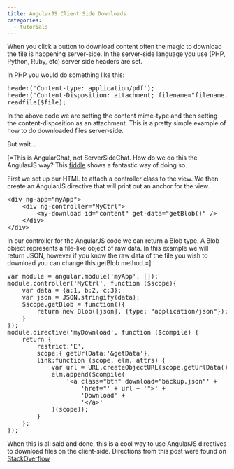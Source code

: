 ```yaml
---
title: AngularJS Client Side Downloads
categories:
  - tutorials
---
```

<p>When you click a button to download content often the magic to download the file is happening server-side. In the server-side language you use (PHP, Python, Ruby, etc) server side headers are set.
</p>
<p>
	In PHP you would do something like this:
</p>
<pre class="prettyprint lang-php">header('Content-type: application/pdf');
header('Content-Disposition: attachment; filename="filename.pdf"');
readfile($file);
</pre>
<p>
	In the above code we are setting the content mime-type and then setting the content-disposition as an attachment. This is a pretty simple example of how to do downloaded files server-side.</p>
<p>
	But wait...
</p>
<p>[=This is AngularChat, not ServerSideChat. How do we do this the AngularJS way? This 
	<a href="http://jsfiddle.net/gukQp/" target="_blank">fiddle</a> shows a fantastic way of doing so.
</p>
<p>
	First we set up our HTML to attach a controller class to the view. We then create an AngularJS directive that will print out an anchor for the view.
</p>
<pre class="prettyprint lang-html">&lt;div ng-app="myApp"&gt;
    &lt;div ng-controller="MyCtrl"&gt;
        &lt;my-download id="content" get-data="getBlob()" /&gt;
    &lt;/div&gt;
&lt;/div&gt;
</pre>
<p>
	In our controller for the AngularJS code we can return a Blob type. A Blob object represents a file-like object of raw data. In this example we will return JSON, however if you know the raw data of the file you wish to download you can change this getBlob method.=]</p>
<pre class="prettyprint lang-javascript">var module = angular.module('myApp', []);
module.controller('MyCtrl', function ($scope){
    var data = {a:1, b:2, c:3};
    var json = JSON.stringify(data);
    $scope.getBlob = function(){
        return new Blob([json], {type: "application/json"});
    }
});
module.directive('myDownload', function ($compile) {
    return {
        restrict:'E',
        scope:{ getUrlData:'&amp;getData'},
        link:function (scope, elm, attrs) {
            var url = URL.createObjectURL(scope.getUrlData());
            elm.append($compile(
                '&lt;a class="btn" download="backup.json"' +
                    'href="' + url + '"&gt;' +
                    'Download' +
                    '&lt;/a&gt;'
            )(scope));
        }
    };
});
</pre>
<p>
	When this is all said and done, this is a cool way to use AngularJS directives to download files on the client-side. Directions from this post were found on <a href="http://stackoverflow.com/questions/16342659/directive-to-create-adownload-button" target="_blank">StackOverflow</a></p>